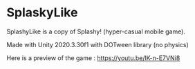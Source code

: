 # SplaskyLike

SplashyLike is a copy of Splashy! (hyper-casual mobile game).

Made with Unity 2020.3.30f1 with DOTween library (no physics)

Here is a preview of the game : https://youtu.be/lK-n-E7VNi8
